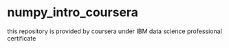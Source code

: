# numpy_intro_coursera
this repository is provided by coursera under IBM data science professional certificate
